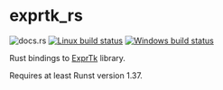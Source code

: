 # exprtk_rs

![docs.rs](https://docs.rs/exprtk_rs/badge.svg)
[![Linux build status](https://api.travis-ci.org/markschl/exprtk_rs.png)](https://travis-ci.org/markschl/exprtk_rs)
[![Windows build status](https://ci.appveyor.com/api/projects/status/github/markschl/exprtk_rs?svg=true)](https://ci.appveyor.com/project/markschl/exprtk_rs)

Rust bindings to [ExprTk](http://www.partow.net/programming/exprtk/) library.

Requires at least Runst version 1.37.

